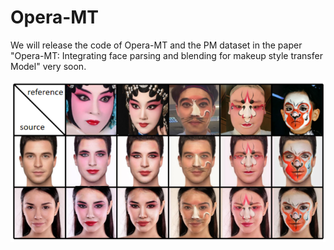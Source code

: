# Opera-MT
We will release the code of Opera-MT and the PM dataset in the paper "Opera-MT: Integrating face parsing and blending for makeup style transfer Model" very soon. 



![image-20241115154035323](\assets\image-20241115154035323.png)

